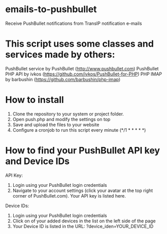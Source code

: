 emails-to-pushbullet
====================

Receive PushBullet notifications from TransIP notification e-mails


This script uses some classes and services made by others:
====================

PushBullet service by PushBullet (http://www.pushbullet.com)
PushBullet PHP API by ivkos (https://github.com/ivkos/PushBullet-for-PHP)
PHP IMAP by barbushin (https://github.com/barbushin/php-imap)


How to install
=====================

  1. Clone the repository to your system or project folder.
  2. Open push.php and modify the settings on top
  3. Save and upload the files to your website
  4. Configure a cronjob to run this script every minute (*/1 * * * * *)
  
How to find your PushBullet API key and Device IDs
=====================

API Key:
  1. Login using your PushBullet login credentials
  2. Navigate to your account settings (click your avatar at the top right corner of PushBullet.com). Your API key is listed here.
  
Device IDs:
  1. Login using your PushBullet login credentials
  2. Click on of your added devices in the list on the left side of the page
  3. Your Device ID is listed in the URL: ?device_iden=YOUR_DEVICE_ID
